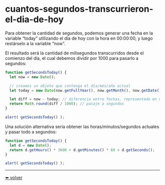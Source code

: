 # cuantos-segundos-transcurrieron-el-dia-de-hoy

Para obtener la cantidad de segundos, podemos generar una fecha en la variable “today” utilizando el día de hoy con la hora en 00:00:00, y luego restárselo a la variable “now”.

El resultado será la cantidad de milisegundos transcurridos desde el comienzo del día, el cual debemos dividir por 1000 para pasarlo a segundos:

````js
function getSecondsToday() {
  let now = new Date();

  // creamos un objeto que contenga el día/mes/año actual
  let today = new Date(now.getFullYear(), now.getMonth(), now.getDate());

  let diff = now - today; // diferencia entre fechas, representado en ms
  return Math.round(diff / 1000); // pasaje a segundos
}

alert( getSecondsToday() );
````

Una solución alternativa sería obtener las horas/minutos/segundos actuales y pasar todo a segundos:

````js
function getSecondsToday() {
  let d = new Date();
  return d.getHours() * 3600 + d.getMinutes() * 60 + d.getSeconds();
}

alert( getSecondsToday() );
````

---
[⬅️ volver](https://github.com/VictorHugoAguilar/javascript-interview-questions-explained/blob/main/theory/data-types/date/readme.md#cuantos-segundos-transcurrieron-el-dia-de-hoy)

